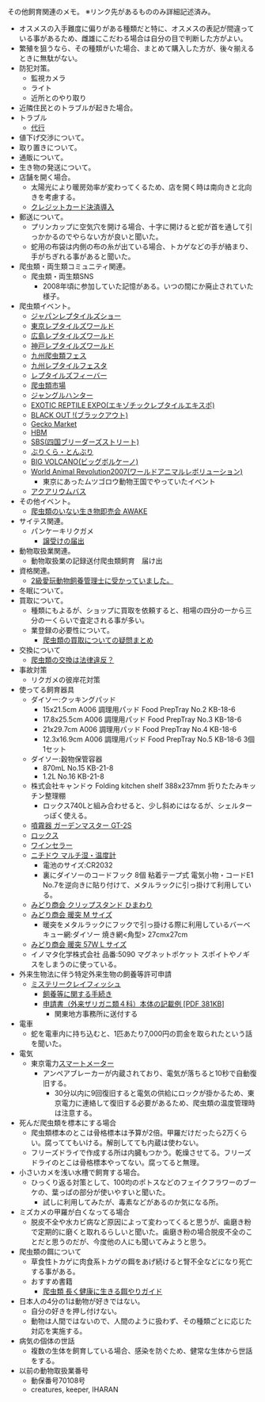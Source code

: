 ---
---

その他飼育関連のメモ。
※リンク先があるもののみ詳細記述済み。  

* オスメスの入手難度に偏りがある種類だと特に、オスメスの表記が間違っている事があるため、雌雄にこだわる場合は自分の目で判断した方がよい。
* 繁殖を狙うなら、その種類がいた場合、まとめて購入した方が、後々揃えるときに無駄がない。
* 防犯対策。
    - 監視カメラ
    - ライト
    - 近所とのやり取り
* 近隣住民とのトラブルが起きた場合。
* トラブル
    - [代行](https://note.com/mitsuaki1229/)
* 値下げ交渉について。
* 取り置きについて。
* 通販について。
* 生き物の発送について。
* 店舗を開く場合。
    - 太陽光により暖房効率が変わってくるため、店を開く時は南向きと北向きを考慮する。
    - [クレジットカード決済導入](/care/notes/introduce_credit_card_payment)
* 郵送について。
    - プリンカップに空気穴を開ける場合、十字に開けると蛇が首を通して引っかかるのでやらない方が良いと聞いた。
    - 蛇用の布袋は内側の布の糸が出ている場合、トカゲなどの手が絡まり、手がちぎれる事があると聞いた。
* 爬虫類・両生類コミュニティ関連。
    - 爬虫類・両生類SNS
        - 2008年頃に参加していた記憶がある。いつの間にか廃止されていた様子。
* 爬虫類イベント。
    - [ジャパンレプタイルズショー](https://www.rep-japan.co.jp/jrs/)
    - [東京レプタイルズワールド](https://tokyo.reptilesworld.jp/)
    - [広島レプタイルズワールド](https://hiroshima.reptilesworld.jp/)
    - [神戸レプタイルズワールド](http://kobe.reptilesworld.jp/)
    - [九州爬虫類フェス](https://q-reptile.com/)
    - [九州レプタイルフェスタ](https://q-rep.net/)
    - [レプタイルズフィーバー](https://www.tv-osaka.co.jp/event/reptiles2021/)
    - [爬虫類市場](http://hatyuichi.com/)
    - [ジャングルハンター](https://nagatukasa.wixsite.com/junglehunter)
    - [EXOTIC REPTILE EXPO(エキゾチックレプタイルエキスポ)](https://reptilexpo-jp.com/)
    - [BLACK OUT !(ブラックアウト)](https://www.blackout1999.com/)
    - [Gecko Market](https://geckomarket.jp/Gecko/)
    - [HBM](http://hbm.c.ooco.jp/)
    - [SBS(四国ブリーダーズストリート)](https://4breedersstreet.jp/)
    - [ぶりくら・とんぶり](https://burikura.com/)
    - [BIG VOLCANO(ビッグボルケーノ)](http://www.bigvolcano.info/kaisaiinfo.htm)
    - [World Animal Revolution2007(ワールドアニマルレボリューション)](http://www.vampire-kashiwa.com/ivent/war/war.htm)
        - 東京にあったムツゴロウ動物王国でやっていたイベント
    - [アクアリウムバス](https://aquariumbus.com/)
* その他イベント。
    - [爬虫類のいない生き物即売会 AWAKE](https://twitter.com/awake98411039)
* サイテス関連。
    - パンケーキリクガメ
        - [譲受けの届出](http://www.jwrc.or.jp/service/cites/regist/yuzuriuke.htm)
* 動物取扱業関連。
    - 動物取扱業の記録送付爬虫類飼育　届け出
* 資格関連。
    - [2級愛玩動物飼養管理士に受かっていました。](https://mitsuaki1229.hatenablog.com/entry/2021/01/31/211413)
* 冬眠について。
* 買取について。
    - 種類にもよるが、ショップに買取を依頼すると、相場の四分の一から三分の一くらいで査定される事が多い。
    - 業登録の必要性について。
        - [爬虫類の買取についての疑問まとめ](https://note.com/ikimonooki/n/n47e15d1eb703)
* 交換について
    - [爬虫類の交換は法律違反？](https://note.com/ikimonooki/n/na006a5d1cdb4)
* 事故対策
    - リクガメの彼岸花対策
* 使ってる飼育器具
    - ダイソー:クッキングパッド
        - 15x21.5cm A006 調理用パッド Food PrepTray No.2 KB-18-6
        - 17.8x25.5cm A006 調理用パッド Food PrepTray No.3 KB-18-6
        - 21x29.7cm A006 調理用パッド Food PrepTray No.4 KB-18-6
        - 12.3x16.9cm A006 調理用パッド Food PrepTray No.5 KB-18-6 3個1セット
    - ダイソー:穀物保管容器
        - 870mL No.15 KB-21-8
        - 1.2L No.16 KB-21-8
    - 株式会社キャンドゥ Folding kitchen shelf 388x237mm 折りたたみキッチン整理棚
        - ロックス740Lと組み合わせると、少し斜めにはなるが、シェルターっぽく使える。
    - [噴霧器 ガーデンマスター GT-2S](https://amzn.to/3tpULg8)
    - [ロックス](https://amzn.to/3jhGQDS)
    - [ワインセラー](https://amzn.to/39IxC0v)
    - [ニチドウ マルチ湿・温度計](https://amzn.to/3eZAEjO)
        - 電池のサイズ:CR2032
        - 裏にダイソーのコードフック 8個 粘着テープ式 電気小物・コードE1 No.7を逆向きに貼り付けて、メタルラックに引っ掛けて利用している。
    - [みどり商会 クリップスタンド ひまわり](https://amzn.to/3vHGA77)
    - [みどり商会 暖突 M サイズ](https://amzn.to/3cV3H5u)
        - 暖突をメタルラックにフックで引っ掛ける際に利用しているバーベキュー網:ダイソー 焼き網<角型> 27cmx27cm
    - [みどり商会 暖突 57W L サイズ](https://amzn.to/3tCgYGU)
    - イノマタ化学株式会社 品番:5090 マグネットポケット スポイトやノギスをしまうのに使っている。
* 外来生物法に伴う特定外来生物の飼養等許可申請
    - [ミステリークレイフィッシュ](https://www.env.go.jp/nature/intro/2outline/attention/gairaizarigani.html)
        - [飼養等に関する手続き](https://www.env.go.jp/nature/intro/1law/shiyou/tetsuduki.html)
        - [申請書（外来ザリガニ類４科）本体の記載例 [PDF 381KB]](https://www.env.go.jp/nature/intro/1law/shiyou/files/1-A_zarigani_sample.pdf)
            - 関東地方事務所に送付する
* 電車
    - 蛇を電車内に持ち込むと、1匹あたり7,000円の罰金を取られたという話を聞いた。
* 電気
    - 東京電力[スマートメーター](https://www.tepco.co.jp/ep/private/smartlife/smartmeter.html)
        - アンペアブレーカーが内蔵されており、電気が落ちると10秒で自動復旧する。
            - 30分以内に9回復旧すると電気の供給にロックが掛かるため、東京電力に連絡して復旧する必要があるため、爬虫類の温度管理時は注意する。
* 死んだ爬虫類を標本にする場合
    - 爬虫類標本のとこは骨格標本は予算が2倍。甲羅だけだったら2万くらい。腐っててもいける。解剖してても内蔵は使わない。
    - フリーズドライで作成する所は内臓もつかう。乾燥させてる。フリーズドライのとこは骨格標本やってない。腐ってると無理。
* 小さいカメを浅い水槽で飼育する場合。
    - ひっくり返る対策として、100均のポトスなどのフェイクフラワーのブーケの、葉っぱの部分が使いやすいと聞いた。
        - 試しに利用してみたが、毒素などがあるのか気になる所。
* ミズカメの甲羅が白くなってる場合
    - 脱皮不全や水カビ病など原因によって変わってくると思うが、歯磨き粉で定期的に磨くと取れるらしいと聞いた。歯磨き粉の場合脱皮不全のことだと思うのだが、今度他の人にも聞いてみようと思う。
* 爬虫類の餌について
    - 草食性トカゲに肉食系トカゲの餌をあげ続けると腎不全などになり死亡する事がある。
    - おすすめ書籍
        - [爬虫類 長く健康に生きる餌やりガイド](https://amzn.to/311yyYB)
* 日本人の4分の1は動物が好きではない。
    - 自分の好きを押し付けない。
    - 動物は人間ではないので、人間のように扱わず、その種類ごとに応じた対応を実施する。
* 病気の個体の世話
    - 複数の生体を飼育している場合、感染を防ぐため、健常な生体から世話をする。
* 以前の動物取扱業番号
    - 動保番号70108号
    - creatures, keeper, IHARAN
